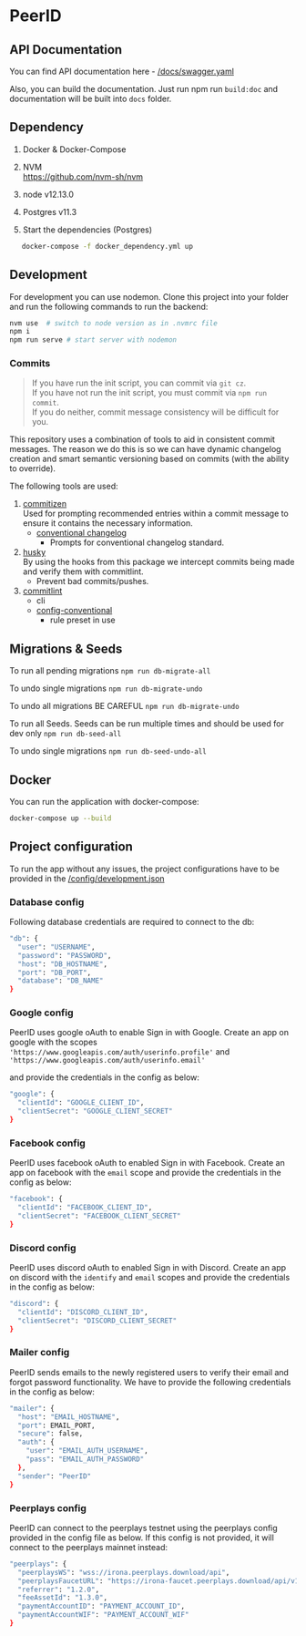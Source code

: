 # PeerID

## API Documentation

You can find API documentation here - [/docs/swagger.yaml](/docs/swagger.yaml)

Also, you can build the documentation. Just run npm run `build:doc` and documentation will be built into `docs` folder.

## Dependency
1. Docker & Docker-Compose

2. NVM <br>
https://github.com/nvm-sh/nvm

3. node v12.13.0

4. Postgres v11.3

5. Start the dependencies (Postgres) 
```bash 
   docker-compose -f docker_dependency.yml up
```

## Development

For development you can use nodemon. Clone this project into your folder and run the following commands to run the backend:

```bash
nvm use  # switch to node version as in .nvmrc file
npm i
npm run serve # start server with nodemon
```

### Commits

> If you have run the init script, you can commit via `git cz`.  
> If you have not run the init script, you must commit via `npm run commit`.  
> If you do neither, commit message consistency will be difficult for you.

This repository uses a combination of tools to aid in consistent commit messages. The reason we do this is so we can have dynamic changelog creation and smart semantic versioning based on commits (with the ability to override).

The following tools are used:

1. [commitizen](https://www.npmjs.com/package/commitizen)  
   Used for prompting recommended entries within a commit message to ensure it contains the necessary information.
   - [conventional changelog](https://www.npmjs.com/package/cz-conventional-changelog)  
     - Prompts for conventional changelog standard.
2. [husky](https://www.npmjs.com/package/husky)  
   By using the hooks from this package we intercept commits being made and verify them with commitlint.
   - Prevent bad commits/pushes.
3. [commitlint](https://www.npmjs.com/package/@commitlint/cli)
   - cli
   - [config-conventional](https://www.npmjs.com/package/@commitlint/config-conventional)
     - rule preset in use

## Migrations & Seeds

To run all pending migrations
```npm run db-migrate-all```

To undo single migrations
```npm run db-migrate-undo```

To undo all migrations BE CAREFUL
```npm run db-migrate-undo```

To run all Seeds. Seeds can be run multiple times and should be used for dev only
```npm run db-seed-all```

To undo single migrations
```npm run db-seed-undo-all```

## Docker

You can run the application with docker-compose:

```bash
docker-compose up --build
```

## Project configuration 

To run the app without any issues, the project configurations have to be provided in the [/config/development.json](/config/development.json)

### Database config
Following database credentials are required to connect to the db:
```bash
"db": {
  "user": "USERNAME",
  "password": "PASSWORD",
  "host": "DB_HOSTNAME",
  "port": "DB_PORT",
  "database": "DB_NAME"
}
```

### Google config
PeerID uses google oAuth to enable Sign in with Google. Create an app on google with the scopes `'https://www.googleapis.com/auth/userinfo.profile'` and `'https://www.googleapis.com/auth/userinfo.email'`

and provide the credentials in the config as below:
```bash
"google": {
  "clientId": "GOOGLE_CLIENT_ID",
  "clientSecret": "GOOGLE_CLIENT_SECRET"
}
```

### Facebook config
PeerID uses facebook oAuth to enabled Sign in with Facebook. Create an app on facebook with the `email` scope and provide the credentials in the config as below:

```bash
"facebook": {
  "clientId": "FACEBOOK_CLIENT_ID",
  "clientSecret": "FACEBOOK_CLIENT_SECRET"
}
```

### Discord config
PeerID uses discord oAuth to enabled Sign in with Discord. Create an app on discord with the `identify` and `email` scopes and provide the credentials in the config as below:

```bash
"discord": {
  "clientId": "DISCORD_CLIENT_ID",
  "clientSecret": "DISCORD_CLIENT_SECRET"
}
```

### Mailer config
PeerID sends emails to the newly registered users to verify their email and forgot password functionality. We have to provide the following credentials in the config as below:

```bash
"mailer": {
  "host": "EMAIL_HOSTNAME",
  "port": EMAIL_PORT,
  "secure": false,
  "auth": {
    "user": "EMAIL_AUTH_USERNAME",
    "pass": "EMAIL_AUTH_PASSWORD"
  },
  "sender": "PeerID"
}
```

### Peerplays config
PeerID can connect to the peerplays testnet using the peerplays config provided in the config file as below. If this config is not provided, it will connect to the peerplays mainnet instead:

```bash
"peerplays": {
  "peerplaysWS": "wss://irona.peerplays.download/api",
  "peerplaysFaucetURL": "https://irona-faucet.peerplays.download/api/v1/accounts",
  "referrer": "1.2.0",
  "feeAssetId": "1.3.0",
  "paymentAccountID": "PAYMENT_ACCOUNT_ID",
  "paymentAccountWIF": "PAYMENT_ACCOUNT_WIF"
}
```